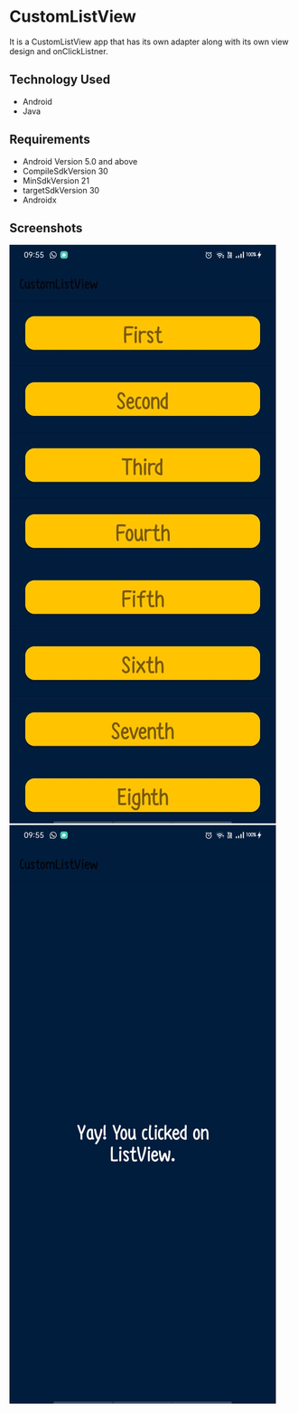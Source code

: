 # CustomListView
It is a CustomListView app that has its own adapter along with its own view design and onClickListner.

## Technology Used
- Android
- Java

## Requirements
- Android Version 5.0 and above
- CompileSdkVersion 30
- MinSdkVersion 21
- targetSdkVersion 30
- Androidx

## Screenshots

![Icon](Images/ss1.jpeg)
![Icon](Images/ss2.jpeg)